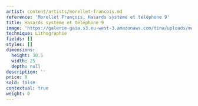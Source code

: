 ```yaml
---
artist: content/artists/morellet-francois.md
reference: 'Morellet François, Hasards système et téléphone 9'
title: Hasards système et téléphone 9
image: 'https://galerie-gaia.s3.eu-west-3.amazonaws.com/tina/uploads/morellet-francois/galerie-gaia-francois-morellet-9.jpg'
technique: Lithographie
fields: []
styles: []
dimensions:
  height: 30.5
  width: 25
  depth: null
description: ''
price: 0
sold: false
contextual: true
weight: 0
---
```


